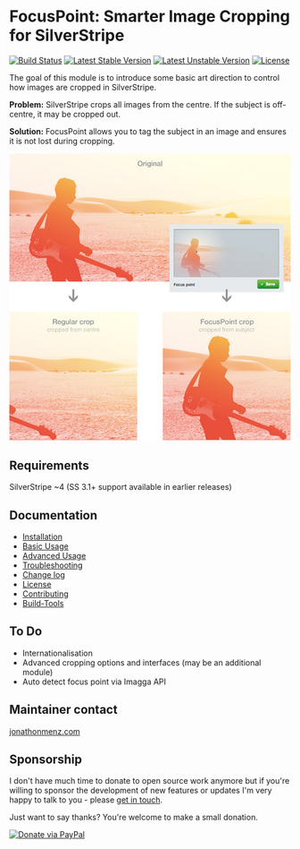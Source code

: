 # FocusPoint: Smarter Image Cropping for SilverStripe

[![Build Status](https://travis-ci.org/jonom/silverstripe-focuspoint.svg?branch=master)](https://travis-ci.org/jonom/focuspoint)
[![Latest Stable Version](https://poser.pugx.org/jonom/focuspoint/v/stable)](https://packagist.org/packages/jonom/focuspoint)
[![Latest Unstable Version](https://poser.pugx.org/jonom/focuspoint/v/unstable)](https://packagist.org/packages/jonom/focuspoint)
[![License](https://poser.pugx.org/jonom/focuspoint/license)](https://packagist.org/packages/jonom/focuspoint)

The goal of this module is to introduce some basic art direction to control how images are cropped in SilverStripe.

**Problem:** SilverStripe crops all images from the centre. If the subject is off-centre, it may be cropped out.

**Solution:** FocusPoint allows you to tag the subject in an image and ensures it is not lost during cropping.

![Comparison of cropping with and without FocusPoint](screenshots/comparison.jpg)

## Requirements

SilverStripe ~4 (SS 3.1+ support available in earlier releases)

## Documentation

* [Installation](docs/en/installation.md)
* [Basic Usage](docs/en/basic-usage.md)
* [Advanced Usage](docs/en/advanced-usage.md)
* [Troubleshooting](docs/en/troubleshooting.md)
* [Change log](changelog.md)
* [License](license.md)
* [Contributing](contributing.md)
* [Build-Tools](build-tools.md)

## To Do

 * Internationalisation
 * Advanced cropping options and interfaces (may be an additional module)
 * Auto detect focus point via Imagga API

## Maintainer contact

[jonathonmenz.com](http://jonathonmenz.com)

## Sponsorship

I don't have much time to donate to open source work anymore but if you're willing to sponsor the development of new features or updates I'm very happy to talk to you - please [get in touch](http://jonathonmenz.com).

Just want to say thanks? You're welcome to make a small donation.

[![Donate via PayPal](http://jonathonmenz.com/static/github/donate_paypal.png)](https://www.paypal.com/cgi-bin/webscr?cmd=_s-xclick&hosted_button_id=Z5HEZREZSKA6A)
